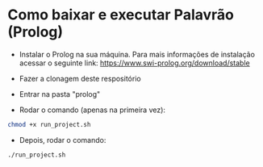 # Como baixar e executar Palavrão (Prolog)

* Instalar o Prolog na sua máquina. Para mais informações de instalação acessar o seguinte link: <https://www.swi-prolog.org/download/stable>
* Fazer a clonagem deste respositório
* Entrar na pasta "prolog"
  
* Rodar o comando (apenas na primeira vez):

``` bash
chmod +x run_project.sh
```

* Depois, rodar o comando:

``` bash
./run_project.sh
```
